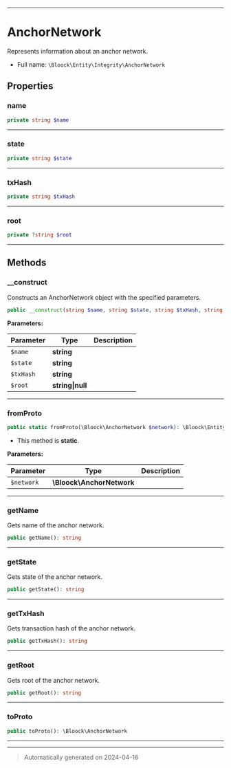 ***

# AnchorNetwork

Represents information about an anchor network.



* Full name: `\Bloock\Entity\Integrity\AnchorNetwork`



## Properties


### name



```php
private string $name
```






***

### state



```php
private string $state
```






***

### txHash



```php
private string $txHash
```






***

### root



```php
private ?string $root
```






***

## Methods


### __construct

Constructs an AnchorNetwork object with the specified parameters.

```php
public __construct(string $name, string $state, string $txHash, string|null $root): mixed
```








**Parameters:**

| Parameter | Type | Description |
|-----------|------|-------------|
| `$name` | **string** |  |
| `$state` | **string** |  |
| `$txHash` | **string** |  |
| `$root` | **string&#124;null** |  |





***

### fromProto



```php
public static fromProto(\Bloock\AnchorNetwork $network): \Bloock\Entity\Integrity\AnchorNetwork
```



* This method is **static**.




**Parameters:**

| Parameter | Type | Description |
|-----------|------|-------------|
| `$network` | **\Bloock\AnchorNetwork** |  |





***

### getName

Gets name of the anchor network.

```php
public getName(): string
```












***

### getState

Gets state of the anchor network.

```php
public getState(): string
```












***

### getTxHash

Gets transaction hash of the anchor network.

```php
public getTxHash(): string
```












***

### getRoot

Gets root of the anchor network.

```php
public getRoot(): string
```












***

### toProto



```php
public toProto(): \Bloock\AnchorNetwork
```












***


***
> Automatically generated on 2024-04-16
